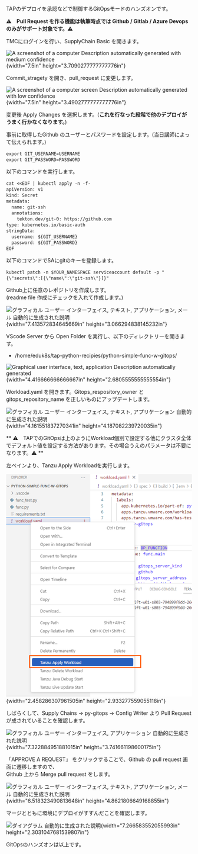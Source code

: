 TAPのデプロイを承認などで制御するGitOpsモードのハンズオンです。

**⚠️　Pull Request を作る機能は執筆時点では Github / Gitlab / Azure
Devops のみがサポート対象です。⚠️**

TMCにログインを行い、SupplyChain Basic を開きます。

![A screenshot of a computer Description automatically generated with
medium confidence](../media/image70.png){width="7.5in"
height="3.7090277777777776in"}

Commit_stragety を開き、pull_request に変更します。

![A screenshot of a computer screen Description automatically generated
with low confidence](../media/image71.png){width="7.5in"
height="3.4902777777777776in"}

変更後 Apply Changes を選択します。(**これを行なった段階で他のデプロイがうまく行かなくなります。**)

事前に取得したGithub
のユーザーとパスワードを設定します。(当日講師によって伝えられます。)

```
export GIT_USERNAME=USERNAME
export GIT_PASSWORD=PASSWORD
```

以下のコマンドを実行します。

```execute
cat <<EOF | kubectl apply -n -f-
apiVersion: v1
kind: Secret
metadata:
  name: git-ssh
  annotations:
    tekton.dev/git-0: https://github.com
type: kubernetes.io/basic-auth
stringData:
  username: ${GIT_USERNAME}
  password: ${GIT_PASSWORD}
EOF
```


以下のコマンドでSAにgitのキーを登録します。

```
kubectl patch -n $YOUR_NAMESPACE serviceaccount default -p "{\"secrets\":[{\"name\":\"git-ssh\"}]}"
```


Github上に任意のレポジトリを作成します。\
(readme file 作成にチェックを入れて作成します。)

![グラフィカル ユーザー インターフェイス, テキスト, アプリケーション,
メール
自動的に生成された説明](../media/image72.png){width="7.413572834645669in"
height="3.066294838145232in"}

VScode Server から Open Folder
を実行し、以下のディレクトリーを開きます。

-   /home/eduk8s/tap-python-recipies/python-simple-func-w-gitops/

![Graphical user interface, text, application Description automatically
generated](../media/image73.png){width="4.416666666666667in"
height="2.6805555555555554in"}

Workload.yaml を開きます。Gitops_respository_owner と
gitops_repository_name を正しいものにアップデートします。

![グラフィカル ユーザー インターフェイス, テキスト, アプリケーション
自動的に生成された説明](../media/image74.png){width="4.161551837270341in"
height="4.187082239720035in"}

** ⚠️　TAPでのGitOpsは上のようにWorkload個別で設定する他にクラスタ全体でデフォルト値を設定する方法があります。その場合うえのパラメータは不要になります。⚠️ **

左ペインより、Tanzu Apply Workloadを実行します。

![](../media/image75.png){width="2.458286307961505in"
height="2.933277559055118in"}

しばらくして、Supply Chains -\> py-gitops -\> Config Writer より Pull
Requestが成されていることを確認します。

![グラフィカル ユーザー インターフェイス, アプリケーション
自動的に生成された説明](../media/image76.png){width="7.322884951881015in"
height="3.741661198600175in"}

「APPROVE A REQUEST」 をクリックすることで、Github の pull request
画面に遷移しますので、\
Github 上から Merge pull request をします。

![グラフィカル ユーザー インターフェイス, テキスト, アプリケーション,
メール
自動的に生成された説明](../media/image77.png){width="6.518323490813648in"
height="4.8621806649168855in"}

マージとともに環境にデプロイがすすんだことを確認します。

![ダイアグラム
自動的に生成された説明](../media/image78.png){width="7.266583552055993in"
height="2.3031047681539807in"}

GitOpsのハンズオンは以上です。
